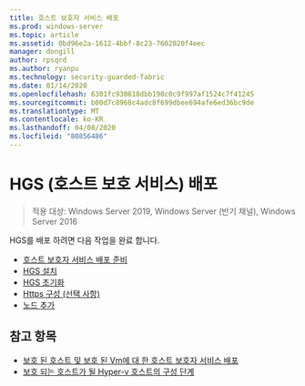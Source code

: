 ```yaml
---
title: 호스트 보호자 서비스 배포
ms.prod: windows-server
ms.topic: article
ms.assetid: 0bd96e2a-1612-4bbf-8c23-7602020f4eec
manager: dongill
author: rpsqrd
ms.author: ryanpu
ms.technology: security-guarded-fabric
ms.date: 01/14/2020
ms.openlocfilehash: 6301fc930818dbb190c0c9f997af1524c7f41245
ms.sourcegitcommit: b00d7c8968c4adc8f699dbee694afe6ed36bc9de
ms.translationtype: MT
ms.contentlocale: ko-KR
ms.lasthandoff: 04/08/2020
ms.locfileid: "80856486"
---
```

# <a name="deploy-the-host-guardian-service-hgs"></a>HGS (호스트 보호 서비스) 배포

>적용 대상: Windows Server 2019, Windows Server (반기 채널), Windows Server 2016


HGS를 배포 하려면 다음 작업을 완료 합니다.

- [호스트 보호자 서비스 배포 준비](guarded-fabric-prepare-for-hgs.md)
- [HGS 설치](guarded-fabric-choose-where-to-install-hgs.md)
- [HGS 초기화](guarded-fabric-initialize-hgs.md)
- [Https 구성 (선택 사항)](guarded-fabric-configure-hgs-https.md)
- [노드 추가](guarded-fabric-configure-additional-hgs-nodes.md)

## <a name="see-also"></a>참고 항목

- [보호 된 호스트 및 보호 된 Vm에 대 한 호스트 보호자 서비스 배포](guarded-fabric-deploying-hgs-overview.md)
- [보호 되는 호스트가 될 Hyper-v 호스트의 구성 단계](guarded-fabric-configure-hgs-with-authorized-hyper-v-hosts.md)
